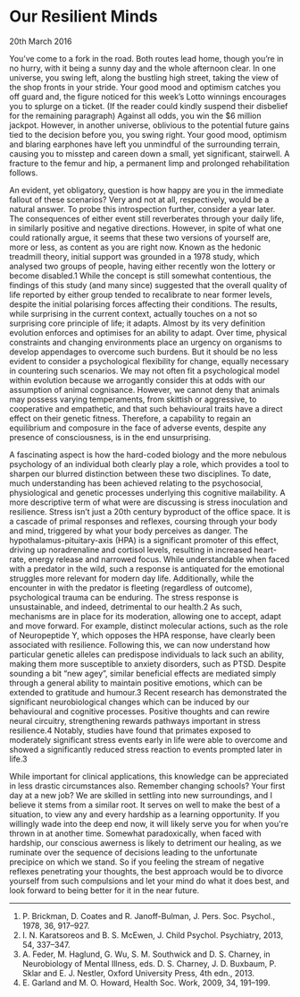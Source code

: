 # Our Resilient Minds
<time datetime="2016-03-20 07:00">20th March 2016</time>

You’ve come to a fork in the road. Both routes lead home, though you’re in no hurry, with it being a sunny day and the whole afternoon clear. In one universe, you swing left, along the bustling high street, taking the view of the shop fronts in your stride. Your good mood and optimism catches you off guard and, the figure noticed for this week’s Lotto winnings encourages you to splurge on a ticket. (If the reader could kindly suspend their disbelief for the remaining paragraph) Against all odds, you win the $6 million jackpot. However, in another universe, oblivious to the potential future gains tied to the decision before you, you swing right. Your good mood, optimism and blaring earphones have left you unmindful of the surrounding terrain, causing you to misstep and careen down a small, yet significant, stairwell. A fracture to the femur and hip, a permanent limp and prolonged rehabilitation follows.

An evident, yet obligatory, question is how happy are you in the immediate fallout of these scenarios? Very and not at all, respectively, would be a natural answer. To probe this introspection further, consider a year later. The consequences of either event still reverberates through your daily life, in similarly positive and negative directions. However, in spite of what one could rationally argue, it seems that these two versions of yourself are, more or less, as content as you are right now. Known as the hedonic treadmill theory, initial support was grounded in a 1978 study, which analysed two groups of people, having either recently won the lottery or become disabled.1 While the concept is still somewhat contentious, the findings of this study (and many since) suggested that the overall quality of life reported by either group tended to recalibrate to near former levels, despite the initial polarising forces affecting their conditions. The results, while surprising in the current context, actually touches on a not so surprising core principle of life; it adapts. Almost by its very definition evolution enforces and optimises for an ability to adapt. Over time, physical constraints and changing environments place an urgency on organisms to develop appendages to overcome such burdens. But it should be no less evident to consider a psychological flexibility for change, equally necessary in countering such scenarios. We may not often fit a psychological model within evolution because we arrogantly consider this at odds with our assumption of animal cognisance. However, we cannot deny that animals may possess varying temperaments, from skittish or aggressive, to cooperative and empathetic, and that such behavioural traits have a direct effect on their genetic fitness. Therefore, a capability to regain an equilibrium and composure in the face of adverse events, despite any presence of consciousness, is in the end unsurprising.

A fascinating aspect is how the hard-coded biology and the more nebulous psychology of an individual both clearly play a role, which provides a tool to sharpen our blurred distinction between these two disciplines. To date, much understanding has been achieved relating to the psychosocial, physiological and genetic processes underlying this cognitive mailability. A more descriptive term of what were are discussing is stress inoculation and resilience. Stress isn’t just a 20th century byproduct of the office space. It is a cascade of primal responses and reflexes, coursing through your body and mind, triggered by what your body perceives as danger. The hypothalamus-pituitary-axis (HPA) is a significant promoter of this effect, driving up noradrenaline and cortisol levels, resulting in increased heart-rate, energy release and narrowed focus. While understandable when faced with a predator in the wild, such a response is antiquated for the emotional struggles more relevant for modern day life. Additionally, while the encounter in with the predator is fleeting (regardless of outcome), psychological trauma can be enduring. The stress response is unsustainable, and indeed, detrimental to our health.2 As such, mechanisms are in place for its moderation, allowing one to accept, adapt and move forward. For example, distinct molecular actions, such as the role of Neuropeptide Y, which opposes the HPA response, have clearly been associated with resilience. Following this, we can now understand how particular genetic alleles can predispose individuals to lack such an ability, making them more susceptible to anxiety disorders, such as PTSD. Despite sounding a bit “new agey”, similar beneficial effects are mediated simply through a general ability to maintain positive emotions, which can be extended to gratitude and humour.3 Recent research has demonstrated the significant neurobiological changes which can be induced by our behavioural and cognitive processes. Positive thoughts and can rewire neural circuitry, strengthening rewards pathways important in stress resilience.4 Notably, studies have found that primates exposed to moderately significant stress events early in life were able to overcome and showed a significantly reduced stress reaction to events prompted later in life.3

While important for clinical applications, this knowledge can be appreciated in less drastic circumstances also. Remember changing schools? Your first day at a new job? We are skilled in settling into new surroundings, and I believe it stems from a similar root. It serves on well to make the best of a situation, to view any and every hardship as a learning opportunity. If you willingly wade into the deep end now, it will likely serve you for when you're thrown in at another time. Somewhat paradoxically, when faced with hardship, our conscious awerness is likely to detriment our healing, as we ruminate over the sequence of decisions leading to the unfortunate precipice on which we stand. So if you feeling the stream of negative reflexes penetrating your thoughts, the best approach would be to divorce yourself from such compulsions and let your mind do what it does best, and look forward to being better for it in the near future.

---

1. P. Brickman, D. Coates and R. Janoff-Bulman, J. Pers. Soc. Psychol., 1978, 36, 917–927.
2. I. N. Karatsoreos and B. S. McEwen, J. Child Psychol. Psychiatry, 2013, 54, 337–347.
3. A. Feder, M. Haglund, G. Wu, S. M. Southwick and D. S. Charney, in Neurobiology of Mental Illness, eds. D. S. Charney, J. D. Buxbaum, P. Sklar and E. J. Nestler, Oxford University Press, 4th edn., 2013.
4. E. Garland and M. O. Howard, Health Soc. Work, 2009, 34, 191–199.
